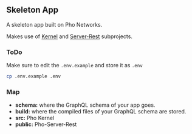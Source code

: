 ## Skeleton App

A skeleton app built on Pho Networks.

Makes use of [Kernel]() and [Server-Rest]() subprojects.

### ToDo

Make sure to edit the `.env.example` and store it as `.env`

```sh
cp .env.example .env
```

### Map

* **schema:** where the GraphQL schema of your app goes.
* **build:** where the compiled files of your GraphQL schema are stored.
* **src:** Pho Kernel
* **public:** Pho-Server-Rest
